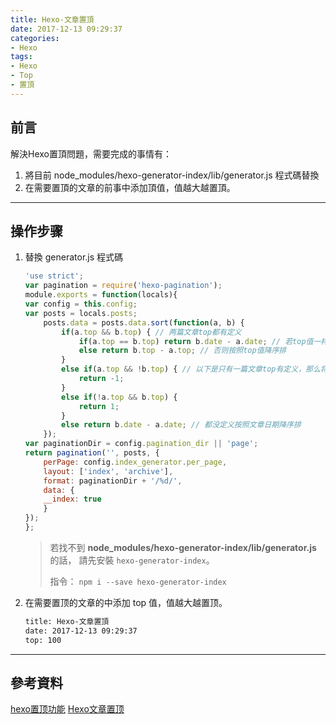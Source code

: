 ```yaml
---
title: Hexo-文章置頂
date: 2017-12-13 09:29:37
categories: 
- Hexo
tags:
- Hexo
- Top
- 置頂
---
```


## 前言

解決Hexo置頂問題，需要完成的事情有：

1. 將目前 node_modules/hexo-generator-index/lib/generator.js 程式碼替換
2. 在需要置頂的文章的前事中添加頂值，值越大越置頂。

<!-- more -->

***

## 操作步骤

1. 替換 generator.js 程式碼

    ``` js
    'use strict';
    var pagination = require('hexo-pagination');
    module.exports = function(locals){
    var config = this.config;
    var posts = locals.posts;
        posts.data = posts.data.sort(function(a, b) {
            if(a.top && b.top) { // 两篇文章top都有定义
                if(a.top == b.top) return b.date - a.date; // 若top值一样则按照文章日期降序排
                else return b.top - a.top; // 否则按照top值降序排
            }
            else if(a.top && !b.top) { // 以下是只有一篇文章top有定义，那么将有top的排在前面（这里用异或操作居然不行233）
                return -1;
            }
            else if(!a.top && b.top) {
                return 1;
            }
            else return b.date - a.date; // 都没定义按照文章日期降序排
        });
    var paginationDir = config.pagination_dir || 'page';
    return pagination('', posts, {
        perPage: config.index_generator.per_page,
        layout: ['index', 'archive'],
        format: paginationDir + '/%d/',
        data: {
        __index: true
        }
    });
    };

    ```

    >若找不到 **node_modules/hexo-generator-index/lib/generator.js** 的話，
    >請先安裝 `hexo-generator-index`。
    >
    >指令： `npm i --save hexo-generator-index`

2. 在需要置顶的文章的中添加 top 值，值越大越置顶。

    ``` zsh
    title: Hexo-文章置頂
    date: 2017-12-13 09:29:37
    top: 100
    ```

***

## 參考資料

[hexo置顶功能](http://spxiaomin.github.io/2017/02/12/hexo%E7%BD%AE%E9%A1%B6%E5%8A%9F%E8%83%BD/)
[Hexo文章置顶](http://hongyitong.github.io/2017/01/06/Hexo%E6%96%87%E7%AB%A0%E7%BD%AE%E9%A1%B6/)